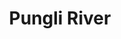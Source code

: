 ---
title: "Pungli River"
title_bn: "পাংলি নদী"
description: "This is the tributary of Dhaleshwari river that ousted from Kalahati Upazilla, Tangail which patch up with Bangshi river at Bashail Upazilla through Sadar Upazilla of Tangail.
River length is 40 km. Width is 110 meters. Depth is 10 meters. Size of catchment area is 185 sq. km.  This is seasonal river and has no effect of ebb and tide."
---